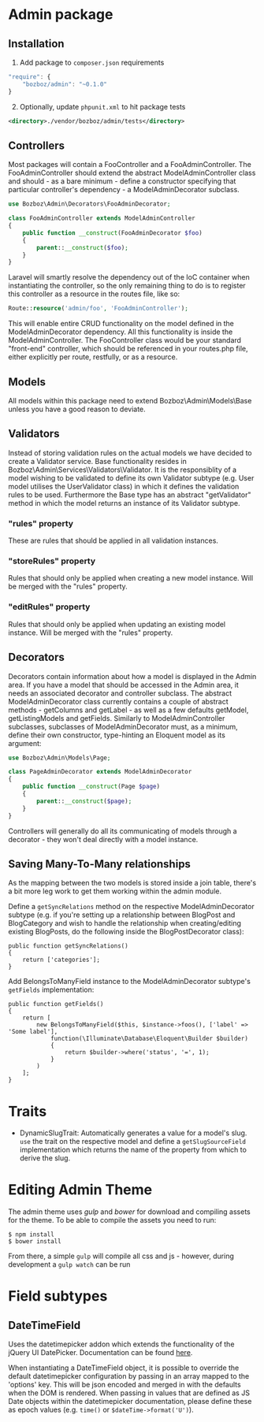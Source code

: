 # Admin package

## Installation

1. Add package to `composer.json` requirements

```js
"require": {
	"bozboz/admin": "~0.1.0"
}
```

2. Optionally, update `phpunit.xml` to hit package tests

```xml
<directory>./vendor/bozboz/admin/tests</directory>
```

## Controllers

Most packages will contain a FooController and a FooAdminController. The FooAdminController should extend the abstract ModelAdminController class and should - as a bare minimum - define a constructor specifying that particular controller's dependency - a ModelAdminDecorator subclass.

```php
use Bozboz\Admin\Decorators\FooAdminDecorator;

class FooAdminController extends ModelAdminController
{
    public function __construct(FooAdminDecorator $foo)
    {
        parent::__construct($foo);
    }
}
```

Laravel will smartly resolve the dependency out of the IoC container when instantiating the controller, so the only remaining thing to do is to register this controller as a resource in the routes file, like so:

```php
Route::resource('admin/foo', 'FooAdminController');
```

This will enable entire CRUD functionality on the model defined in the ModelAdminDecorator dependency. All this functionality is inside the ModelAdminController. The FooController class would be your standard "front-end" controller, which should be referenced in your routes.php file, either explicitly per route, restfully, or as a resource.

## Models

All models within this package need to extend Bozboz\Admin\Models\Base unless you have a good reason to deviate.

## Validators

Instead of storing validation rules on the actual models we have decided to create a Validator service. Base functionality resides in Bozboz\Admin\Services\Validators\Validator. It is the responsiblity of a model wishing to be validated to define its own Validator subtype (e.g. User model utilises the UserValidator class) in which it defines the validation rules to be used. Furthermore the Base type has an abstract "getValidator" method in which the model returns an instance of its Validator subtype.

### "rules" property

These are rules that should be applied in all validation instances.

### "storeRules" property

Rules that should only be applied when creating a new model instance. Will be merged with the "rules" property.

### "editRules" property

Rules that should only be applied when updating an existing model instance. Will be merged with the "rules" property.

## Decorators

Decorators contain information about how a model is displayed in the Admin area. If you have a model that should be accessed in the Admin area, it needs an associated decorator and controller subclass. The abstract ModelAdminDecorator class currently contains a couple of abstract methods - getColumns and getLabel - as well as a few defaults getModel, getListingModels and getFields. Similarly to ModelAdminController subclasses, subclasses of ModelAdminDecorator must, as a minimum, define their own constructor, type-hinting an Eloquent model as its argument:

```php
use Bozboz\Admin\Models\Page;

class PageAdminDecorator extends ModelAdminDecorator
{
    public function __construct(Page $page)
    {
        parent::__construct($page);
    }
}
```

Controllers will generally do all its communicating of models through a decorator - they won't deal directly with a model instance.

## Saving Many-To-Many relationships

As the mapping between the two models is stored inside a join table, there's a bit more leg work to get them working within the admin module.

Define a `getSyncRelations` method on the respective ModelAdminDecorator subtype (e.g. if you're setting up a relationship between BlogPost and BlogCategory and wish to handle the relationship when creating/editing existing BlogPosts, do the following inside the BlogPostDecorator class):

```
public function getSyncRelations()
{
    return ['categories'];
}
```

Add BelongsToManyField instance to the ModelAdminDecorator subtype's `getFields` implementation:

```
public function getFields()
{
    return [
        new BelongsToManyField($this, $instance->foos(), ['label' => 'Some label'],
            function(\Illuminate\Database\Eloquent\Builder $builder)
            {
                return $builder->where('status', '=', 1);
            }
        )
    ];
}
```

# Traits

- DynamicSlugTrait: Automatically generates a value for a model's slug. `use` the trait on the respective model and define a `getSlugSourceField` implementation which returns the name of the property from which to derive the slug. 

# Editing Admin Theme

The admin theme uses *gulp* and *bower* for download and compiling assets for the theme. To be able to compile the assets you need to run:

```
$ npm install
$ bower install
```

From there, a simple `gulp` will compile all css and js - however, during development a `gulp watch` can be run

# Field subtypes

## DateTimeField

Uses the datetimepicker addon which extends the functionality of the jQuery UI DatePicker. Documentation can be found [here](http://trentrichardson.com/examples/timepicker/).

When instantiating a DateTimeField object, it is possible to override the default datetimepicker configuration by passing in an array mapped to the 'options' key.
This will be json encoded and merged in with the defaults when the DOM is rendered. When passing in values that are defined as JS Date objects within the datetimepicker
documentation, please define these as epoch values (e.g. `time()` or `$dateTime->format('U')`). 

